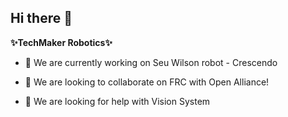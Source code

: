 ## Hi there 👋

**✨TechMaker Robotics✨**


- 🔭 We are currently working on Seu Wilson robot - Crescendo
  
- 👯 We are looking to collaborate on FRC with Open Alliance!
  
- 🤔 We are looking for help with Vision System
